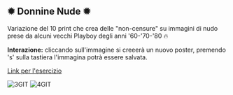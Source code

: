 ✹ Donnine Nude ✹
---
Variazione del 10 print che crea delle "non-censure" su immagini di nudo prese da alcuni vecchi Playboy degli anni '60-'70-'80 🔥

**Interazione:** cliccando sull'immagine si creeerà un nuovo poster, premendo 's' sulla tastiera l'immagina potrà essere salvata.

[Link per l'esercizio](https://editor.p5js.org/irene.crln/full/sattVpDtd)

![3GIT](https://user-images.githubusercontent.com/79697764/114952750-398fc980-9e57-11eb-89c9-3ac9f507b92d.png)
![4GIT](https://user-images.githubusercontent.com/79697764/114952752-3a286000-9e57-11eb-8b1e-dcbc5406a747.png)

